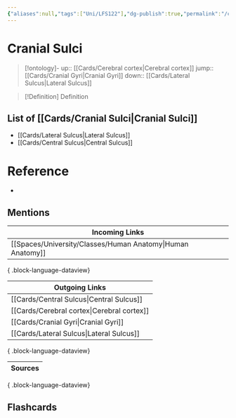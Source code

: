 ```yaml
---
{"aliases":null,"tags":["Uni/LFS122"],"dg-publish":true,"permalink":"/cards/cranial-sulci/","dgPassFrontmatter":true}
---
```


# Cranial Sulci

> [!ontology]-
> up:: [[Cards/Cerebral cortex\|Cerebral cortex]]
> jump:: [[Cards/Cranial Gyri\|Cranial Gyri]]
> down:: [[Cards/Lateral Sulcus\|Lateral Sulcus]]

> [!Definition] Definition
> 

## List of [[Cards/Cranial Sulci\|Cranial Sulci]]
- [[Cards/Lateral Sulcus\|Lateral Sulcus]]
- [[Cards/Central Sulcus\|Central Sulcus]]

# Reference
- 

## Mentions
| Incoming Links                                                |
| ------------------------------------------------------------- |
| [[Spaces/University/Classes/Human Anatomy\|Human Anatomy]] |

{ .block-language-dataview}

| Outgoing Links                                |
| --------------------------------------------- |
| [[Cards/Central Sulcus\|Central Sulcus]]   |
| [[Cards/Cerebral cortex\|Cerebral cortex]] |
| [[Cards/Cranial Gyri\|Cranial Gyri]]       |
| [[Cards/Lateral Sulcus\|Lateral Sulcus]]   |

{ .block-language-dataview}

| Sources |
| ------- |

{ .block-language-dataview}

## Flashcards 
